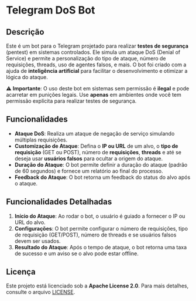 
# Telegram DoS Bot

## Descrição
Este é um bot para o Telegram projetado para realizar **testes de segurança** (pentest) em sistemas controlados. Ele simula um ataque DoS (Denial of Service) e permite a personalização do tipo de ataque, número de requisições, threads, uso de agentes falsos, e mais. O bot foi criado com a ajuda de **inteligência artificial** para facilitar o desenvolvimento e otimizar a lógica do ataque.

⚠️ **Importante**: O uso deste bot em sistemas sem permissão é **ilegal** e pode acarretar em punições legais. Use **apenas** em ambientes onde você tem permissão explícita para realizar testes de segurança.

## Funcionalidades
- **Ataque DoS**: Realiza um ataque de negação de serviço simulando múltiplas requisições.
- **Customização de Ataque**: Defina o **IP ou URL** de um alvo, o **tipo de requisição** (GET ou POST), número de **requisições**, **threads** e até se deseja usar **usuários falsos** para ocultar a origem do ataque.
- **Duração do Ataque**: O bot permite definir a duração do ataque (padrão de 60 segundos) e fornece um relatório ao final do processo.
- **Feedback do Ataque**: O bot retorna um feedback do status do alvo após o ataque.

## Funcionalidades Detalhadas
1. **Início do Ataque**: Ao rodar o bot, o usuário é guiado a fornecer o IP ou URL do alvo.
2. **Configurações**: O bot permite configurar o número de requisições, tipo de requisição (GET/POST), número de threads e se usuários falsos devem ser usados.
3. **Resultado do Ataque**: Após o tempo de ataque, o bot retorna uma taxa de sucesso e um aviso se o alvo pode estar offline.

## Licença
Este projeto está licenciado sob a **Apache License 2.0**. Para mais detalhes, consulte o arquivo [LICENSE](LICENSE).
